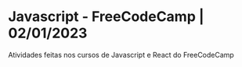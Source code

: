 # Javascript - FreeCodeCamp | 02/01/2023
Atividades feitas nos cursos de Javascript e React do FreeCodeCamp
